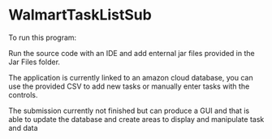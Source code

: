 # WalmartTaskListSub

To run this program:

Run the source code with an IDE and add enternal jar files provided in the Jar Files folder.

The application is currently linked to an amazon cloud database, you can use the provided CSV to add new tasks or 
manually enter tasks with the controls.

The submission currently not finished but can produce a GUI and that is able to update the database and create areas to display and manipulate task and data

